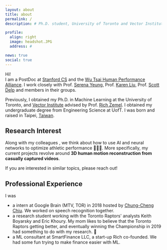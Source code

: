 ```yaml
---
layout: about
title: about
permalink: /
description: # Ph.D. student, University of Toronto and Vector Institute

profile:
  align: right
  image: headshot.JPG
  address: #

news: true
social: true
---
```




Hi!  
I am a PostDoc at [Stanford CS](https://cs.stanford.edu/) and the [Wu Tsai Human Performance Alliance](https://humanperformancealliance.org/). I work closely with Prof. [Serena Yeung](https://ai.stanford.edu/~syyeung/), Prof. [Karen Liu](https://tml.stanford.edu/), Prof. [Scott Delp](https://nmbl.stanford.edu/) and members in their groups. 

Previously, I obtained my Ph.D. in Machine Learning at the University of Toronto, and [Vector Institute](https://vectorinstitute.ai/) advised by Prof. [Rich Zemel](http://www.cs.toronto.edu/~zemel/inquiry/home.php). I obtained my undergraduate degree from Engineering Science at UofT. I was born and raised in Taipei, [Taiwan](https://www.youtube.com/watch?v=FYpyquAvYLM).

<!-- [CV/Resume](assets/pdf/resume.pdf) not up-to-date. -->

## Research Interest
Along with my colleagues , we think about how to use AI and neural networks to optimize athletic performance 🏋🏻‍♂️.  More specifically, my current projects revolve around **3D human motion reconstruction from casually captured videos**.

If you are interested in similar topics, please reach out! 





## Professional Experience
I was
* a intern at Google Brain (MTV, TOR) in 2018 hosted by [Chung-Cheng Chiu](https://ai.google/research/people/ChungChengChiu). We worked on speech recognition together.
* a research student working with the Toronto Raptors' analysts Keith Boyarsky and Eric Khoury. My mom likes to believe that the Toronto Raptors getting better, and eventually winning the Championship in 2019 had something to do with my research. 🤔
* a ML consultant at SmartFinance LLC, a start-up Rich co-founded. We had some fun trying to make finance easier with ML. 


